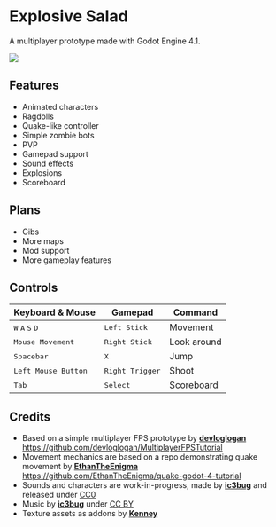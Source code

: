 # Explosive Salad
A multiplayer prototype made with Godot Engine 4.1.

[<img src="https://i.ytimg.com/an_webp/qWzWZTfvl8Q/mqdefault_6s.webp?du=3000&sqp=CPjlmaoG&rs=AOn4CLB60eYglNPseA-BVnmpcTuyN9OJuA">](https://www.youtube.com/watch?v=qWzWZTfvl8Q)

## Features
- Animated characters
- Ragdolls
- Quake-like controller
- Simple zombie bots
- PVP
- Gamepad support
- Sound effects
- Explosions
- Scoreboard

## Plans
- Gibs
- More maps
- Mod support
- More gameplay features

## Controls

| Keyboard & Mouse | Gamepad | Command |
| --- | --- | --- |
| <kbd>W</kbd> <kbd>A</kbd> <kbd>S</kbd> <kbd>D</kbd> | <kbd>Left Stick</kbd> | Movement |
| <kbd>Mouse Movement</kbd> | <kbd>Right Stick</kbd> | Look around |
| <kbd>Spacebar</kbd> | <kbd>X</kbd> | Jump |
| <kbd>Left Mouse Button</kbd> | <kbd>Right Trigger</kbd> | Shoot |
| <kbd>Tab</kbd> | <kbd>Select</kbd> | Scoreboard |

## Credits
- Based on a simple multiplayer FPS prototype by [**devloglogan**](https://github.com/devloglogan) 
https://github.com/devloglogan/MultiplayerFPSTutorial 
- Movement mechanics are based on a repo demonstrating quake movement by [**EthanTheEnigma**](https://github.com/EthanTheEnigma) 
https://github.com/EthanTheEnigma/quake-godot-4-tutorial 
- Sounds and characters are work-in-progress, made by [**ic3bug**](https://github.com/ic3bug) and released under [CC0](https://creativecommons.org/public-domain/cc0/)
- Music by [**ic3bug**](https://github.com/ic3bug) under [CC BY](https://creativecommons.org/licenses/by/4.0/)
- Texture assets as addons by [**Kenney**](https://kenney.nl/)
